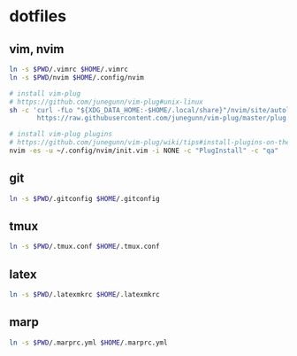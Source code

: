 # dotfiles

## vim, nvim

```bash
ln -s $PWD/.vimrc $HOME/.vimrc
ln -s $PWD/nvim $HOME/.config/nvim

# install vim-plug
# https://github.com/junegunn/vim-plug#unix-linux
sh -c 'curl -fLo "${XDG_DATA_HOME:-$HOME/.local/share}"/nvim/site/autoload/plug.vim --create-dirs \
       https://raw.githubusercontent.com/junegunn/vim-plug/master/plug.vim'

# install vim-plug plugins  
# https://github.com/junegunn/vim-plug/wiki/tips#install-plugins-on-the-command-line
nvim -es -u ~/.config/nvim/init.vim -i NONE -c "PlugInstall" -c "qa"
```

## git

```bash
ln -s $PWD/.gitconfig $HOME/.gitconfig
```

## tmux

```bash
ln -s $PWD/.tmux.conf $HOME/.tmux.conf
```

## latex

```bash
ln -s $PWD/.latexmkrc $HOME/.latexmkrc
```

## marp

```bash
ln -s $PWD/.marprc.yml $HOME/.marprc.yml
```
